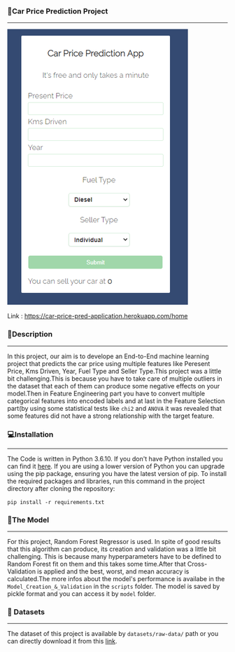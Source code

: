 ### 🚗Car Price Prediction Project
---

![alt text](img/Capture.PNG)

Link : https://car-price-pred-application.herokuapp.com/home

### 📄Description
---
In this project, our aim is to develope an End-to-End machine learning project that predicts the car price using multiple features like Peresent Price, Kms Driven, Year, Fuel Type and Seller Type.This project was a little bit challenging.This is because you have to take care of multiple outliers in the dataset that each of them can produce some negative effects on your model.Then in Feature Engineering part you have to convert multiple categorical features into encoded labels and at last in the Feature Selection part(by using some statistical tests like `chi2` and `ANOVA` it was revealed that some features did not have a strong relationship with the target feature.

### 💻Installation
---
The Code is written in Python 3.6.10. If you don't have Python installed you can find it [here](https://www.python.org/downloads/). If you are using a lower version of Python you can upgrade using the pip package, ensuring you have the latest version of pip. To install the required packages and libraries, run this command in the project directory after cloning the repository:
```
pip install -r requirements.txt
```
### 📐The Model
---
For this project, Random Forest Regressor is used. In spite of good results that this algorithm can produce, its creation and validation was a little bit challenging. This is because many hyperparameters have to be defined to Random Forest fit on them and this takes some time.After that Cross-Validation is applied and the best, worst, and mean accuracy is calculated.The more infos about the model's performance is availabe in the `Model_Creation_&_Validation` in the `scripts` folder.
The model is saved by pickle format and you can access it by `model` folder.

### 🎫 Datasets
---
The dataset of this project is available by `datasets/raw-data/` path or you can directly download it from this [link](https://www.kaggle.com/nehalbirla/vehicle-dataset-from-cardekho).
